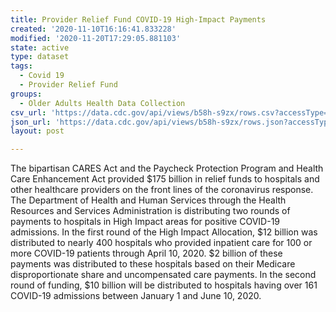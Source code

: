 ```yaml
---
title: Provider Relief Fund COVID-19 High-Impact Payments
created: '2020-11-10T16:16:41.833228'
modified: '2020-11-20T17:29:05.881103'
state: active
type: dataset
tags:
  - Covid 19
  - Provider Relief Fund
groups:
  - Older Adults Health Data Collection
csv_url: 'https://data.cdc.gov/api/views/b58h-s9zx/rows.csv?accessType=DOWNLOAD'
json_url: 'https://data.cdc.gov/api/views/b58h-s9zx/rows.json?accessType=DOWNLOAD'
layout: post

---
```

<p>The bipartisan CARES Act and the Paycheck Protection Program and Health Care Enhancement Act provided $175 billion in relief funds to hospitals and other healthcare providers on the front lines of the coronavirus response. The Department of Health and Human Services through the Health Resources and Services Administration is distributing two rounds of payments to hospitals in High Impact areas for positive COVID-19 admissions. In the first round of the High Impact Allocation, $12 billion was distributed to nearly 400 hospitals who provided inpatient care for 100 or more COVID-19 patients through April 10, 2020. $2 billion of these payments was distributed to these hospitals based on their Medicare disproportionate share and uncompensated care payments. In the second round of funding, $10 billion will be distributed to hospitals having over 161 COVID-19 admissions between January 1 and June 10, 2020.</p>

